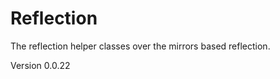 Reflection
==========

The reflection helper classes over the mirrors based reflection.

Version 0.0.22